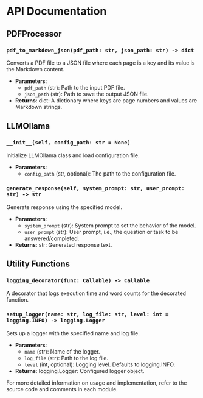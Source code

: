 # API Documentation

## PDFProcessor

### `pdf_to_markdown_json(pdf_path: str, json_path: str) -> dict`

Converts a PDF file to a JSON file where each page is a key and its value is the Markdown content.

- **Parameters**:
  - `pdf_path` (str): Path to the input PDF file.
  - `json_path` (str): Path to save the output JSON file.
- **Returns**: dict: A dictionary where keys are page numbers and values are Markdown strings.

## LLMOllama

### `__init__(self, config_path: str = None)`

Initialize LLMOllama class and load configuration file.

- **Parameters**:
  - `config_path` (str, optional): The path to the configuration file.

### `generate_response(self, system_prompt: str, user_prompt: str) -> str`

Generate response using the specified model.

- **Parameters**:
  - `system_prompt` (str): System prompt to set the behavior of the model.
  - `user_prompt` (str): User prompt, i.e., the question or task to be answered/completed.
- **Returns**: str: Generated response text.

## Utility Functions

### `logging_decorator(func: Callable) -> Callable`

A decorator that logs execution time and word counts for the decorated function.

### `setup_logger(name: str, log_file: str, level: int = logging.INFO) -> logging.Logger`

Sets up a logger with the specified name and log file.

- **Parameters**:
  - `name` (str): Name of the logger.
  - `log_file` (str): Path to the log file.
  - `level` (int, optional): Logging level. Defaults to logging.INFO.
- **Returns**: logging.Logger: Configured logger object.

For more detailed information on usage and implementation, refer to the source code and comments in each module.
